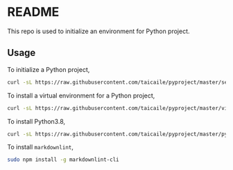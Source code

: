 # README
<!-- markdownlint-disable line-length -->

This repo is used to initialize an environment for Python project.

## Usage

To initialize a Python project,

```bash
curl -sL https://raw.githubusercontent.com/taicaile/pyproject/master/setup.sh | bash
```

To install a virtual environment for a Python project,

```bash
curl -sL https://raw.githubusercontent.com/taicaile/pyproject/master/view.sh | bash
```

To install Python3.8,

```bash
curl -sL https://raw.githubusercontent.com/taicaile/pyproject/master/python3.sh | bash
```

To install `markdownlint`,

```bash
sudo npm install -g markdownlint-cli
```
